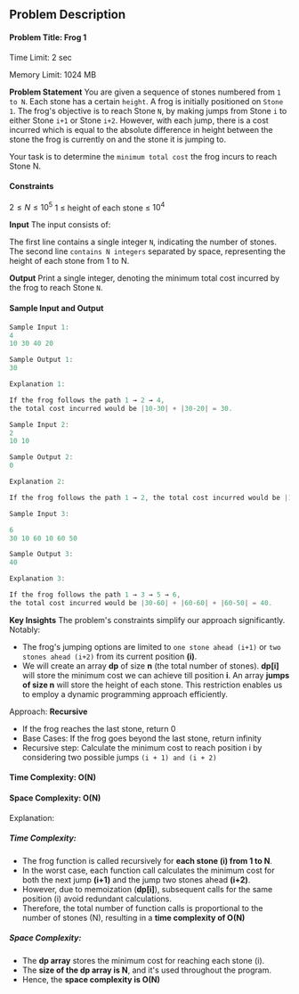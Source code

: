 ## Problem Description
#### Problem Title: Frog 1

Time Limit: 2 sec

Memory Limit: 1024 MB

**Problem Statement**
You are given a sequence of stones numbered from `1 to N`. Each stone has a certain `height`. A frog is initially positioned on `Stone 1`. The frog's objective is to reach Stone `N`, by making jumps from Stone `i` to either Stone `i+1` or Stone `i+2`. However, with each jump, there is a cost incurred which is equal to the absolute difference in height between the stone the frog is currently on and the stone it is jumping to.

Your task is to determine the `minimum total cost` the frog incurs to reach Stone N.

#### Constraints
$2 ≤ N ≤ 10^5$
$1$ ≤ height of each stone ≤ $10^4$

**Input**
The input consists of:

The first line contains a single integer `N`, indicating the number of stones.
The second line `contains N integers` separated by space, representing the height of each stone from 1 to N.

**Output**
Print a single integer, denoting the minimum total cost incurred by the frog to reach Stone `N`.

#### Sample Input and Output
```cpp
Sample Input 1:
4
10 30 40 20

Sample Output 1:
30

Explanation 1:

If the frog follows the path 1 → 2 → 4, 
the total cost incurred would be |10-30| + |30-20| = 30.
```
```cpp
Sample Input 2:
2
10 10

Sample Output 2:
0

Explanation 2:

If the frog follows the path 1 → 2, the total cost incurred would be |10-10| = 0.
```
```cpp
Sample Input 3:

6
30 10 60 10 60 50

Sample Output 3:
40

Explanation 3:

If the frog follows the path 1 → 3 → 5 → 6, 
the total cost incurred would be |30-60| + |60-60| + |60-50| = 40.
```

**Key Insights**
The problem's constraints simplify our approach significantly. Notably:

* The frog's jumping options are limited to `one stone ahead (i+1)` or `two stones ahead (i+2)` from its current position __(i)__.
* We will create an array __dp__ of size __n__ (the total number of stones). **dp[i]** will store the minimum cost we can achieve till position **i**. An array __jumps of size n__ will store the height of each stone.
This restriction enables us to employ a dynamic programming approach efficiently.

Approach: __Recursive__

* If the frog reaches the last stone, return 0
* Base Cases: If the frog goes beyond the last stone, return infinity 
* Recursive step: Calculate the minimum cost to reach position i by considering two possible jumps `(i + 1) and (i + 2)`


#### Time Complexity: O(N)

#### Space Complexity: O(N)

Explanation:

##### Time Complexity:

* The frog function is called recursively for **each stone (i) from 1 to N**.
* In the worst case, each function call calculates the minimum cost for both the next jump **(i+1)** and the jump two stones ahead **(i+2)**.
* However, due to memoization (**dp[i]**), subsequent calls for the same position (i) avoid redundant calculations.
* Therefore, the total number of function calls is proportional to the number of stones (N), resulting in a **time complexity of O(N)**
  
##### Space Complexity:

* The **dp array** stores the minimum cost for reaching each stone (i).
* The **size of the dp array is N**, and it's used throughout the program.
* Hence, the **space complexity is O(N)**